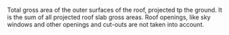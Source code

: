 ﻿Total gross area of the outer surfaces of the roof, projected tp the ground. It is the sum of all projected roof slab gross areas. Roof openings, like sky windows and other openings and cut-outs are not taken into account.
